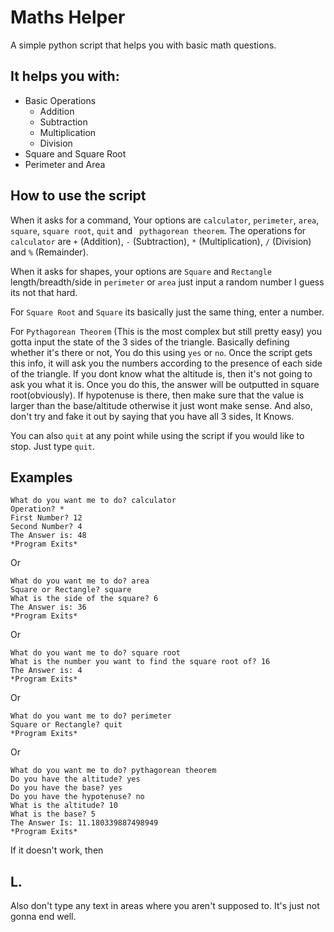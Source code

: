 # Maths Helper

A simple python script that helps you with basic math questions.

## It helps you with:
- Basic Operations
    - Addition
    - Subtraction
    - Multiplication
    - Division
- Square and Square Root
- Perimeter and Area

## How to use the script

When it asks for a command, Your options are `calculator`, `perimeter`, `area`, `square`, `square root`, `quit` and ` pythagorean theorem`.
The operations for `calculator` are `+` (Addition), `-` (Subtraction), `*` (Multiplication), `/` (Division) and `%` (Remainder).

When it asks for shapes, your options are `Square` and `Rectangle` length/breadth/side in `perimeter` or `area` just input a random number I guess its not that hard.

For `Square Root` and `Square` its basically just the same thing, enter a number.

For `Pythagorean Theorem` (This is the most complex but still pretty easy) you gotta input the state of the 3 sides of the triangle. Basically defining whether it's there or not, You do this using `yes` or `no`. Once the script gets this info, it will ask you the numbers according to the presence of each side of the triangle. If you dont know what the altitude is, then it's not going to ask you what it is. Once you do this, the answer will be outputted in square root(obviously). If hypotenuse is there, then make sure that the value is larger than the base/altitude otherwise it just wont make sense. And also, don't try and fake it out by saying that you have all 3 sides, It Knows.

You can also `quit` at any point while using the script if you would like to stop. Just type `quit`.

## Examples
```
What do you want me to do? calculator
Operation? *
First Number? 12
Second Number? 4
The Answer is: 48
*Program Exits*
```
Or

```
What do you want me to do? area
Square or Rectangle? square
What is the side of the square? 6
The Answer is: 36
*Program Exits*
```
Or

```
What do you want me to do? square root
What is the number you want to find the square root of? 16
The Answer is: 4
*Program Exits*
```
Or

```
What do you want me to do? perimeter
Square or Rectangle? quit
*Program Exits*
```
Or

```
What do you want me to do? pythagorean theorem
Do you have the altitude? yes
Do you have the base? yes
Do you have the hypotenuse? no
What is the altitude? 10
What is the base? 5
The Answer Is: 11.180339887498949
*Program Exits*
```

If it doesn't work, then

## L.

Also don't type any text in areas where you aren't supposed to. It's just not gonna end well.
